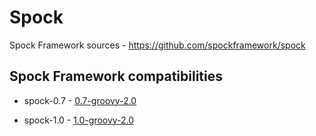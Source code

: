 # Spock

Spock Framework sources - <https://github.com/spockframework/spock>

## Spock Framework compatibilities

-   spock-0.7 -
    [0.7-groovy-2.0](https://repo1.maven.org/maven2/org/spockframework/spock-core/0.7-groovy-2.0/)

-   spock-1.0 -
    [1.0-groovy-2.0](https://repo1.maven.org/maven2/org/spockframework/spock-core/1.0-groovy-2.0/)
